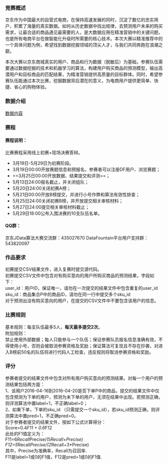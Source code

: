 
### 竞赛概述  
京东作为中国最大的自营式电商，在保持高速发展的同时，沉淀了数亿的忠实用户，积累了海量的真实数据。如何从历史数据中找出规律，去预测用户未来的购买需求，让最合适的商品遇见最需要的人，是大数据应用在精准营销中的关键问题，也是所有电商平台在做智能化升级时所需要的核心技术。本次大赛以精准推荐中的一个具体问题为例，希望找到数据挖掘领域的顶尖人才，与我们共同奔跑在浪潮之巅。

本次大赛以京东商城真实的用户、商品和行为数据（脱敏后）为基础，参赛队伍需要通过数据挖掘的技术和机器学习的算法，构建用户购买商品的预测模型，输出高潜用户和目标商品的匹配结果，为精准营销提供高质量的目标群体。同时，希望参赛队伍能通过本次比赛，挖掘数据背后潜在的意义，为电商用户提供更简单、快捷、省心的购物体验。

### 数据介绍  
[数据内容](http://www.datafountain.cn/#/competitions/247/data-intro)

### 赛程  
#### 赛程说明：
比赛赛程采用线上初赛+现场决赛答辩。
- 3月19日-5月29日为初赛阶段。
- 3月19日00:00开放赛题信息和预报名，参赛者可以注册DF用户、浏览赛题；
- ==3月25日00:00开放数据、结果提交和评测==；
- 5月13日24:00报名截止，并关闭组队；
- 5月20日24:00关闭初赛A榜；
- 5月21日00:00开放B榜提交，并进行小号作弊和算法有效性排查；
- 5月25日24:00关闭初赛B榜，并开放提交相关审核材料；
- 5月27日24:00提交相关审核材料截止；
- 5月29日18:00公布入围决赛的10支队伍名单。

#### QQ群：
京东JData算法大赛交流群：435027670
DataFountain平台用户支持群：543820097

### 作品要求  
初赛提交CSV结果文件，进入复赛时提交源代码。  
初赛提交CSV文件中包含对有购买意向的用户所购买商品的预测结果，字段如下：  
user_id：用户ID，保证唯一，请勿在一次提交的结果文件中包含重复的user_id  
sku_id：商品集合P中的商品ID，请勿在同一行中提交多个sku_id  
对于预测出没有购买意向的用户，在提交的CSV文件中不要包含该用户的信息。    
### 比赛规则  
基本规则：每支队伍最多5人，**每天最多提交2次**。  
附加规则：  
禁止使用外部数据；每人只能参与一个队伍；保证参赛队员报名信息准确有效，不得使用小号，否则会被取消参赛资格及奖励；保证算法可复现且不存在抄袭，对进入B榜前50名的队伍将进行代码人工检查，违反规则将取消参赛资格和奖励。    

### 评分  
参赛者提交的结果文件中包含对所有用户购买意向的预测结果。对每一个用户的预测结果包括两方面：  
1、该用户2016-04-16到2016-04-20是否下单P中的商品，提交的结果文件中仅包含预测为下单的用户，预测为未下单的用户，无须在结果中出现。若预测正确，则评测算法中置label=1，不正确label=0；  
2、如果下单，下单的sku_id （只需提交一个sku_id），若sku_id预测正确，则评测算法中置pred=1，不正确pred=0。  
对于参赛者提交的结果文件，按如下公式计算得分：  
Score=0.4*F11 + 0.6*F12  
此处的F1值定义为：  
F11=6*Recall*Precise/(5*Recall+Precise)  
F12=5*Recall*Precise/(2*Recall+3*Precise)  
其中，Precise为准确率，Recall为召回率.  
F11是label=1或0的F1值，F12是pred=1或0的F1值.    

